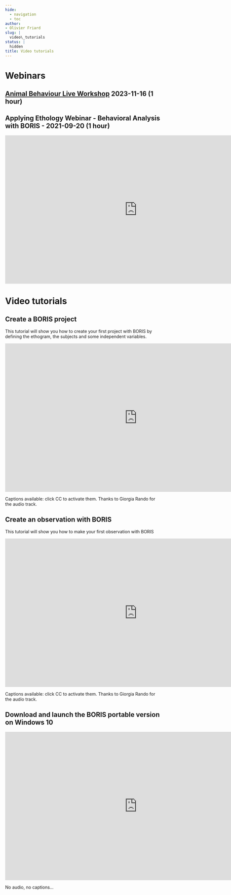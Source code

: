 ```yaml
---
hide:
  - navigation
  - toc
author:
- Olivier Friard
slug: |
  video\_tutorials
status: |
  hidden
title: Video tutorials
---
```


# Webinars

##  [Animal Behaviour Live Workshop](https://drive.google.com/file/d/1aLN5qgDwDakZOgBNEoz4ECXg0_Zcc7Mv/view?ts=65aa7f31) 2023-11-16 (1 hour)

## Applying Ethology Webinar - Behavioral Analysis with BORIS - 2021-09-20 (1 hour)

<div class="video-wrapper">
  <iframe  width="854" height="480" src="https://www.youtube.com/embed/YA0-BiawCH0" frameborder="0" allowfullscreen></iframe>
</div>



# Video tutorials

## Create a BORIS project


This tutorial will show you how to create your first project with BORIS
by defining the ethogram, the subjects and some independent variables.


<div class="video-wrapper">
  <iframe width="854" height="480" src="https://www.youtube.com/embed/I97Dny5hFOE" frameborder="0" allowfullscreen></iframe>
</div>

Captions available: click CC to activate them. Thanks to Giorgia Rando
for the audio track.

## Create an observation with BORIS


This tutorial will show you how to make your first observation with BORIS


<div class="video-wrapper">
  <iframe width="854" height="480" src="https://www.youtube.com/embed/CKeBITCICXc" frameborder="0" allowfullscreen></iframe>
</div>


Captions available: click CC to activate them. Thanks to Giorgia Rando
for the audio track.

## Download and launch the BORIS portable version on Windows 10


<div class="video-wrapper">
  <iframe width="854" height="480" src="https://www.youtube.com/embed/oWs4e7iPy6I" frameborder="0" allowfullscreen></iframe>
</div>


No audio, no captions...
